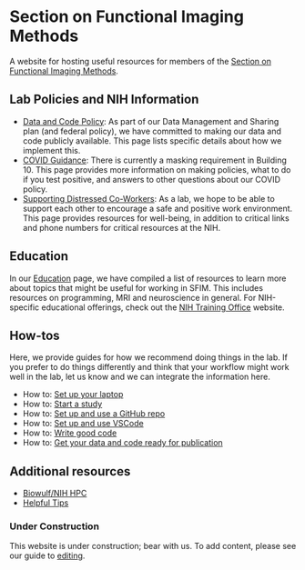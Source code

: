 # Section on Functional Imaging Methods

A website for hosting useful resources for members of the [Section on Functional Imaging Methods](https://fim.nimh.nih.gov).

## Lab Policies and NIH Information

- [Data and Code Policy][lab_policy]: As part of our Data Management and Sharing plan (and federal policy), we have committed to making our data and code publicly available. This page lists specific details about how we implement this.
- [COVID Guidance][covid_guidance]: There is currently a masking requirement in Building 10. This page provides more information on making policies, what to do if you test positive, and answers to other questions about our COVID policy.
- [Supporting Distressed Co-Workers][supporting_coworkers]: As a lab, we hope to be able to support each other to encourage a safe and positive work environment. This page provides resources for well-being, in addition to critical links and phone numbers for critical resources at the NIH.

## Education

In our [Education][education] page, we have compiled a list of resources to learn more about topics that might be useful for working in SFIM. This includes resources on programming, MRI and neuroscience in general. For NIH-specific educational offerings, check out the [NIH Training Office][training_office] website.

## How-tos

Here, we provide guides for how we recommend doing things in the lab. If you prefer to do things differently and think that your workflow might work well in the lab, let us know and we can integrate the information here.

- How to: [Set up your laptop][set_up_laptop]
- How to: [Start a study][start_a_study]
- How to: [Set up and use a GitHub repo][use_github]
- How to: [Set up and use VSCode][vscode]
- How to: [Write good code][write_good_code]
- How to: [Get your data and code ready for publication][share_data_code]

## Additional resources

- [Biowulf/NIH HPC][hpc]
- [Helpful Tips][tips]

### Under Construction

This website is under construction; bear with us.
To add content, please see our guide to [editing][editing].

[lab_policy]: <data_code_policy.md>
[supporting_coworkers]: <SupportingDistressedCoworkers.md>
[covid_guidance]: <CovidGuidance.md>
[education]: <education.md>
[training_office]: <https://training.nih.gov>
[set_up_laptop]: <set_up_laptop.md>
[start_a_study]: <start_a_study.md>
[use_github]:<github.md>
[vscode]:<vscode_guide.md>
[write_good_code]:<write_good_code.md>
[share_data_code]:<ready_for_pub.md>
[hpc]: <hpc.md>
[tips]: <tips.md>
[editing]: <editing.md>
